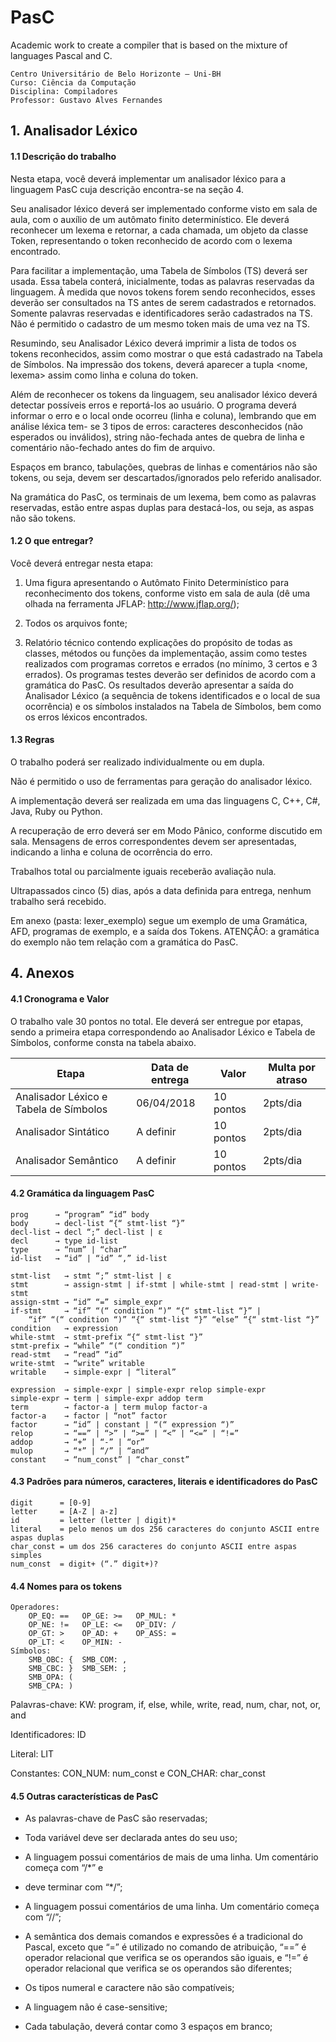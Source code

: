 # PasC
Academic work to create a compiler that is based on the mixture of languages Pascal and C.

```
Centro Universitário de Belo Horizonte – Uni-BH
Curso: Ciência da Computação
Disciplina: Compiladores
Professor: Gustavo Alves Fernandes
```

## 1. Analisador Léxico

#### 1.1 Descrição do trabalho

Nesta etapa, você deverá implementar um analisador léxico para a linguagem PasC cuja descrição encontra-se na seção 4.

Seu analisador léxico deverá ser implementado conforme visto em sala de aula, com o auxílio de um autômato finito determinístico. Ele deverá reconhecer um lexema e retornar, a cada chamada, um objeto da classe Token, representando o token reconhecido de acordo com o lexema encontrado.

Para facilitar a implementação, uma Tabela de Símbolos (TS) deverá ser usada. Essa tabela conterá, inicialmente, todas as palavras reservadas da linguagem. À medida que novos tokens forem sendo reconhecidos, esses deverão ser consultados na TS antes de serem cadastrados e retornados. Somente palavras reservadas e identificadores serão cadastrados na TS. Não é permitido o cadastro de um mesmo token mais de uma vez na TS.

Resumindo, seu Analisador Léxico deverá imprimir a lista de todos os tokens reconhecidos, assim como mostrar o que está cadastrado na Tabela de Símbolos. Na impressão dos tokens, deverá aparecer a tupla <nome, lexema> assim como linha e coluna do token.

Além de reconhecer os tokens da linguagem, seu analisador léxico deverá detectar possíveis erros e reportá-los ao usuário. O programa deverá informar o erro e o local onde ocorreu (linha e coluna), lembrando que em análise léxica tem- se 3 tipos de erros: caracteres desconhecidos (não esperados ou inválidos), string não-fechada antes de quebra de linha e comentário não-fechado antes do fim de arquivo.

Espaços em branco, tabulações, quebras de linhas e comentários não são tokens, ou seja, devem ser descartados/ignorados pelo referido analisador.

Na gramática do PasC, os terminais de um lexema, bem como as palavras reservadas, estão entre aspas duplas para destacá-los, ou seja, as aspas não são tokens.

#### 1.2 O que entregar?

Você deverá entregar nesta etapa:

1. Uma figura apresentando o Autômato Finito Determinístico para reconhecimento dos tokens, conforme visto em sala de aula (dê uma olhada na ferramenta JFLAP: http://www.jflap.org/);

2. Todos os arquivos fonte;

3. Relatório técnico contendo explicações do propósito de todas as classes, métodos ou funções da implementação, assim como testes realizados com programas corretos e errados (no mínimo, 3 certos e 3 errados). Os programas testes deverão ser definidos de acordo com a gramática do PasC. Os resultados deverão apresentar a saída do Analisador Léxico (a sequência de tokens identificados e o local de sua ocorrência) e os símbolos instalados na Tabela de Símbolos, bem como os erros léxicos encontrados.

#### 1.3 Regras

O trabalho poderá ser realizado individualmente ou em dupla.

Não é permitido o uso de ferramentas para geração do analisador léxico.

A implementação deverá ser realizada em uma das linguagens C, C++, C#, Java, Ruby ou Python.

A recuperação de erro deverá ser em Modo Pânico, conforme discutido em sala. Mensagens de erros correspondentes devem ser apresentadas, indicando a linha e coluna de ocorrência do erro.

Trabalhos total ou parcialmente iguais receberão avaliação nula.

Ultrapassados cinco (5) dias, após a data definida para entrega, nenhum trabalho será recebido.

Em anexo (pasta: lexer_exemplo) segue um exemplo de uma Gramática, AFD, programas de exemplo, e a saída dos Tokens. ATENÇÂO: a gramática do exemplo não tem relação com a gramática do PasC.

## 4. Anexos

#### 4.1 Cronograma e Valor
O trabalho vale 30 pontos no total. Ele deverá ser entregue por etapas, sendo a primeira etapa correspondendo ao Analisador Léxico e Tabela de Símbolos, conforme consta na tabela abaixo.

| Etapa                                  | Data de entrega | Valor     | Multa por atraso |
| -------------------------------------- | --------------- | --------- | ---------------- |
| Analisador Léxico e Tabela de Símbolos | 06/04/2018      | 10 pontos | 2pts/dia         |
| Analisador Sintático                   | A definir       | 10 pontos | 2pts/dia         |
| Analisador Semântico                   | A definir       | 10 pontos | 2pts/dia         |

#### 4.2 Gramática da linguagem PasC
```
prog      → “program” “id” body
body      → decl-list “{“ stmt-list “}”
decl-list → decl “;” decl-list | ε
decl      → type id-list
type      → “num” | “char”
id-list   → “id” | “id” “,” id-list

stmt-list   → stmt “;” stmt-list | ε
stmt        → assign-stmt | if-stmt | while-stmt | read-stmt | write-stmt
assign-stmt → “id” “=” simple_expr
if-stmt     → “if” “(“ condition “)” “{“ stmt-list “}” |
    “if” “(“ condition “)” “{“ stmt-list “}” “else” “{“ stmt-list “}”
condition   → expression
while-stmt  → stmt-prefix “{“ stmt-list “}”
stmt-prefix → “while” “(“ condition “)”
read-stmt   → “read” “id”
write-stmt  → “write” writable
writable    → simple-expr | “literal”

expression  → simple-expr | simple-expr relop simple-expr
simple-expr → term | simple-expr addop term
term        → factor-a | term mulop factor-a
factor-a    → factor | “not” factor
factor      → “id” | constant | “(“ expression “)”
relop       → “==” | “>” | “>=” | “<” | “<=” | “!=”
addop       → “+” | “-” | “or”
mulop       → “*” | “/” | “and”
constant    → “num_const” | “char_const”
```

#### 4.3 Padrões para números, caracteres, literais e identificadores do PasC
```
digit      = [0-9]
letter     = [A-Z | a-z]
id         = letter (letter | digit)*
literal    = pelo menos um dos 256 caracteres do conjunto ASCII entre aspas duplas
char_const = um dos 256 caracteres do conjunto ASCII entre aspas simples
num_const  = digit+ (“.” digit+)?
 ```

#### 4.4 Nomes para os tokens
```
Operadores:
    OP_EQ: ==   OP_GE: >=   OP_MUL: *
    OP_NE: !=   OP_LE: <=   OP_DIV: /
    OP_GT: >    OP_AD: +    OP_ASS: =
    OP_LT: <    OP_MIN: -   
Símbolos:       
    SMB_OBC: {  SMB_COM: ,  
    SMB_CBC: }  SMB_SEM: ;  
    SMB_OPA: (      
    SMB_CPA: )      
```
Palavras-chave: KW: program, if, else, while, write, read, num, char, not, or, and

Identificadores: ID

Literal: LIT

Constantes: CON_NUM: num_const e CON_CHAR: char_const


#### 4.5 Outras características de PasC
- As palavras-chave de PasC são reservadas;

- Toda variável deve ser declarada antes do seu uso;

- A linguagem possui comentários de mais de uma linha. Um comentário começa com “/*” e

- deve terminar com “*/”;

- A linguagem possui comentários de uma linha. Um comentário começa com “//”;

- A semântica dos demais comandos e expressões é a tradicional do Pascal, exceto que “=” é utilizado no comando de atribuição, “==” é operador relacional que verifica se os operandos são iguais, e “!=” é operador relacional que verifica se os operandos são diferentes;

- Os tipos numeral e caractere não são compatíveis;

- A linguagem não é case-sensitive;

- Cada tabulação, deverá contar como 3 espaços em branco;
